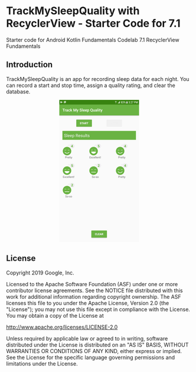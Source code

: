 TrackMySleepQuality with RecyclerView - Starter Code for 7.1
============================================================

Starter code for Android Kotlin Fundamentals Codelab 7.1 RecyclerView Fundamentals

Introduction
------------

TrackMySleepQuality is an app for recording sleep data for each night.
You can record a start and stop time, assign a quality rating, and clear the database.

<p align="center">
    <img src="screenshots/recyclerview.png" /> 
</p>

License
-------

Copyright 2019 Google, Inc.

Licensed to the Apache Software Foundation (ASF) under one or more contributor
license agreements.  See the NOTICE file distributed with this work for
additional information regarding copyright ownership.  The ASF licenses this
file to you under the Apache License, Version 2.0 (the "License"); you may not
use this file except in compliance with the License.  You may obtain a copy of
the License at

  http://www.apache.org/licenses/LICENSE-2.0

Unless required by applicable law or agreed to in writing, software
distributed under the License is distributed on an "AS IS" BASIS, WITHOUT
WARRANTIES OR CONDITIONS OF ANY KIND, either express or implied.  See the
License for the specific language governing permissions and limitations under
the License.

